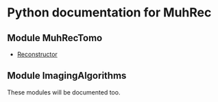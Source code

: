 # Python documentation for MuhRec

## Module MuhRecTomo
- [Reconstructor](reconstructor)

## Module ImagingAlgorithms
These modules will be documented too.
